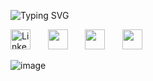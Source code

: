 ![Typing SVG](https://readme-typing-svg.demolab.com?font=Fira+Code&pause=1000&color=4a5ee0&random=false&width=435&lines=Hi+there!)
<!--
**octantus/octantus** is a ✨ _special_ ✨ repository because its `README.md` (this file) appears on your GitHub profile.

Here are some ideas to get you started:

- 🔭 I’m currently working on ...
- 🌱 I’m currently learning ...
- 👯 I’m looking to collaborate on ...
- 🤔 I’m looking for help with ...
- 💬 Ask me about ...
- 📫 How to reach me: ...
- 😄 Pronouns: ...
- ⚡ Fun fact: ...
-->
<!-- Social icons section -->
 <p align="left">
  <a href="https://www.linkedin.com/in/octantus/"><img width="32px" alt="LinkedIn" title="LinkedIn" src="https://i.imgur.com/9bPp1kS.png"/></a>
  &#8287;&#8287;&#8287;&#8287;&#8287;
  <a href="https://t.me/havenoheart" alt="Telegram" title="Telegram"><img width="32px" src="https://i.imgur.com/xBcFpz5.png"/></a>
  &#8287;&#8287;&#8287;&#8287;&#8287;
  <a href="https://discordapp.com/users/687762080719175693/" alt="Discord" title="My Discord"><img width="32px" src="https://i.imgur.com/B0dsrZH.png"/></a>
  &#8287;&#8287;&#8287;&#8287;&#8287;
  <a href="https://open.spotify.com/user/oladujke" alt="Spotify" title="Spotify"><img width="32px" src="https://i.imgur.com/7lascTX.png"/></a>
  &#8287;&#8287;&#8287;&#8287;&#8287;
</p>
<!--<details open> 
  <summary><h2>📘 My projects</h2></summary>
<p align="left">
<a href="https://github.com/octantus/Mobile-game-research"><img width="278" src="https://github-readme-stats.vercel.app/api/pin/?username=octantus&repo=Mobile-game-research&theme=react&bg_color=1F222E&title_color=4a5ee0&hide_border=true&icon_color=F8D866&show_icons=false"></a>
<a href="https://github.com/octantus/E-learning-EDA"><img width="278" src="https://github-readme-stats.vercel.app/api/pin/?username=octantus&repo=E-learning-EDA&theme=react&bg_color=1F222E&title_color=4a5ee0&hide_border=true&icon_color=F8D866&show_icons=false"></a>
 </p> -->
 
![image](https://github.com/octantus/octantus/assets/65022781/1cfefe53-8389-4311-94bb-cc52057d4829)
